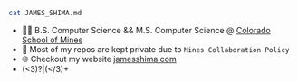  
```sh
cat JAMES_SHIMA.md
```

- 👨‍🎓 B.S. Computer Science && M.S. Computer Science @ <a href="https://mines.edu">Colorado School of Mines</a>
- 🔐 Most of my repos are kept private due to `Mines Collaboration Policy`
- 🌐 Checkout my website <a href="https://jamesshima.com">jamesshima.com</a>
- (<3)?|(</3)+
